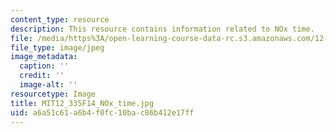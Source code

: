```yaml
---
content_type: resource
description: This resource contains information related to NOx time.
file: /media/https%3A/open-learning-course-data-rc.s3.amazonaws.com/12-335-experimental-atmospheric-chemistry-fall-2014/a6a51c61a6b4f0fc10bac86b412e17ff_MIT12_335F14_NOx_time.jpg
file_type: image/jpeg
image_metadata:
  caption: ''
  credit: ''
  image-alt: ''
resourcetype: Image
title: MIT12_335F14_NOx_time.jpg
uid: a6a51c61-a6b4-f0fc-10ba-c86b412e17ff
---
```


